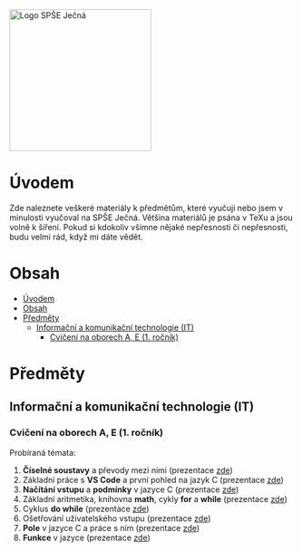 <img src="https://www.spsejecna.cz/ci/SPSE-Jecna_Logo.svg" alt="Logo SPŠE Ječná" width="250">

# Úvodem

Zde naleznete veškeré materiály k předmětům, které vyučuji nebo jsem v minulosti vyučoval na SPŠE Ječná. Většina materiálů je psána v TeXu a jsou volně k šíření. Pokud si kdokoliv všimne nějaké nepřesnosti či nepřesnosti, budu velmi rád, když mi dáte vědět.

# Obsah
- [Úvodem](#úvodem)
- [Obsah](#obsah)
- [Předměty](#předměty)
  - [Informační a komunikační technologie (IT)](#informační-a-komunikační-technologie-it)
    - [Cvičení na oborech A, E (1. ročník)](#cvičení-na-oborech-a-e-1-ročník)

# Předměty

## Informační a komunikační technologie (IT)

### Cvičení na oborech A, E (1. ročník)

Probíraná témata:
1. **Číselné soustavy** a převody mezi nimi (prezentace [zde](IT/00-CiselneSoustavy/00_prevody_mezi_soustavami.pdf))
2. Základní práce s **VS Code** a první pohled na jazyk C (prezentace [zde](IT/01-PraceSVSCode/01_prvni_pohled_na_jazyk_c.pdf))
3. **Načítání vstupu** a **podmínky** v jazyce C (prezentace [zde](IT/02-CteniVstupuAPodminky/02_cteni_vstupu_a_podminky.pdf))
4. Základní aritmetika, knihovna **math**, cykly **for** a **while** (prezentace [zde](IT/03-AritmetikaACykly/03_aritmetika_a_cykly.pdf))
5. Cyklus **do while** (prezentace [zde](IT/04-DodatekDoWhileCyklus/04_dodatek_k_cyklu_do_while.pdf))
6. Ošetřování uživatelského vstupu (prezentace [zde](IT/05-OsetrovaniVstupu/05_osetrovani_vstupu.pdf))
7. **Pole** v jazyce C a práce s ním (prezentace [zde](IT/06-PraceSPolem/06_prace_s_polem.pdf))
8. **Funkce** v jazyce (prezentace [zde](IT/07-Funkce/07_funkce.pdf))
